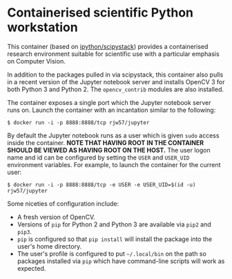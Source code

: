 # Containerised scientific Python workstation

This container (based on
[ipython/scipystack](https://hub.docker.com/r/ipython/scipystack/)) provides a
containerised research environment suitable for scientific use with a particular
emphasis on Computer Vision.

In addition to the packages pulled in via scipystack, this container also pulls
in a recent version of the Jupyter notebook server and installs OpenCV 3 for
both Python 3 and Python 2. The ``opencv_contrib`` modules are also installed.

The container exposes a single port which the Jupyter notebook server runs on.
Launch the container with an incantation similar to the following:

```console
$ docker run -i -p 8888:8888/tcp rjw57/jupyter
```

By default the Jupyter notebook runs as a user which is given ``sudo`` access
inside the container. **NOTE THAT HAVING ROOT IN THE CONTAINER SHOULD BE VIEWED
AS HAVING ROOT ON THE HOST.** The user logon name and id can be configured by
setting the ``USER`` and ``USER_UID`` environment variables. For example, to
launch the container for the current user:

```console
$ docker run -i -p 8888:8888/tcp -e USER -e USER_UID=$(id -u) rjw57/jupyter
```

Some niceties of configuration include:

* A fresh version of OpenCV.
* Versions of ``pip`` for Python 2 and Python 3 are available via ``pip2`` and
    ``pip3``.
* ``pip`` is configured so that ``pip install`` will install the package into
    the user's home directory.
* The user's profile is configured to put ``~/.local/bin`` on the path so
    packages installed via ``pip`` which have command-line scripts will work as
    expected.

